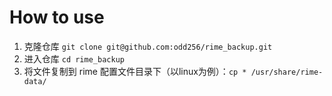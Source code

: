 # How to use

1. 克隆仓库 `git clone git@github.com:odd256/rime_backup.git`
2. 进入仓库 `cd rime_backup`
3. 将文件复制到 rime 配置文件目录下（以linux为例）：`cp * /usr/share/rime-data/`
